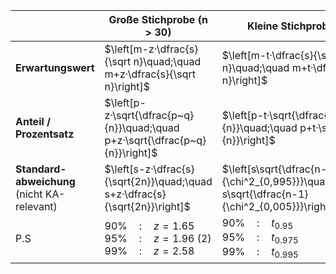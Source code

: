 |                                                  | Große Stichprobe (n > 30)                                                     | Kleine Stichprobe (n < 30)                                                                                   | P.S                                                                                                  |
| ------------------------------------------------ | ----------------------------------------------------------------------------- | ------------------------------------------------------------------------------------------------------------ | ---------------------------------------------------------------------------------------------------- |
| **Erwartungswert**                               | $\left[m-z·\dfrac{s}{\sqrt n}\quad;\quad m+z·\dfrac{s}{\sqrt n}\right]$ | $\left[m-t·\dfrac{s}{\sqrt n}\quad;\quad m+t·\dfrac{s}{\sqrt n}\right]$                                | $m$ : Mittelwert <br /> $s$ :Standardabweichung                                                      |
| **Anteil / Prozentsatz**                         | $\left[p-z·\sqrt{\dfrac{p~q}{n}}\quad;\quad p+z·\sqrt{\dfrac{p~q}{n}}\right]$ | $\left[p-t·\sqrt{\dfrac{p~q}{n}}\quad;\quad p+t·\sqrt{\dfrac{p~q}{n}}\right]$                                | $m$ : Mittelwert\[\%\] <br /> $z\cdot \frac{\sqrt[]{p~q}}{\sqrt[]{n}}$ : Fehlertoleranz/ wie genau... |
| **Standard-abweichung**<br />(nicht KA-relevant) | $\left[s-z·\dfrac{s}{\sqrt{2n}}\quad;\quad s+z·\dfrac{s}{\sqrt{2n}}\right]$   | $\left[s\sqrt{\dfrac{n-1}{\chi^2_{0,995}}}\quad;\quad s\sqrt{\dfrac{n-1}{\chi^2_{0,005}}}\right]\quad(99\%)$ |                                                                                                      |
| P.S                                                 | $90\%\quad:\quad z =1.65$ <br /> $95\%\quad:\quad z =1.96 ~ (2)$ <br /> $99\%\quad:\quad z =2.58$                                                                             | $90\%\quad:\quad t_{0.95}$ <br /> $95\%\quad:\quad t_{0.975}$ <br /> $99\%\quad:\quad t_{0.995}$                                                                                                          |                                                                                                      |
